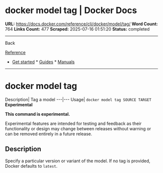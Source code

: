 # docker model tag | Docker Docs

**URL:** https://docs.docker.com/reference/cli/docker/model/tag/
**Word Count:** 764
**Links Count:** 477
**Scraped:** 2025-07-16 01:51:20
**Status:** completed

---

Back

[Reference](https://docs.docker.com/reference/)

  * [Get started](https://docs.docker.com/get-started/)   * [Guides](https://docs.docker.com/guides/)   * [Manuals](https://docs.docker.com/manuals/)

* * *

# docker model tag

Description| Tag a model   ---|---   Usage| `docker model tag SOURCE TARGET`      **Experimental**

**This command is experimental.**

Experimental features are intended for testing and feedback as their functionality or design may change between releases without warning or can be removed entirely in a future release.

## Description

Specify a particular version or variant of the model. If no tag is provided, Docker defaults to `latest`.